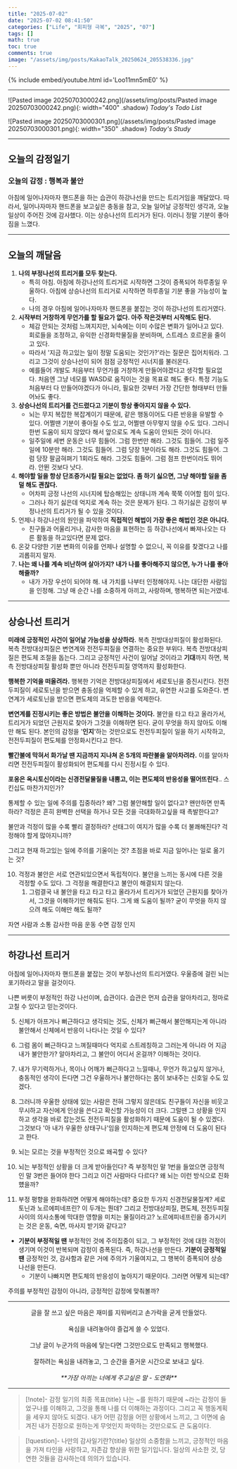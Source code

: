 ```yaml
---
title: "2025-07-02"
date: "2025-07-02 08:41:50"
categories: ["Life", "회피형 극복", "2025", "07"]
tags: []
math: true
toc: true
comments: true
image: "/assets/img/posts/KakaoTalk_20250624_205538336.jpg"
---
```


{% include embed/youtube.html id='Loo11mn5mE0' %}



---

![Pasted image 20250703000242.png](/assets/img/posts/Pasted image 20250703000242.png){: width="400" .shadow}
_Today's Todo List_

![Pasted image 20250703000301.png](/assets/img/posts/Pasted image 20250703000301.png){: width="350" .shadow}
_Today's Study_

---
## 오늘의 감정일기

### 오늘의 감정 : 행복과 불안
아침에 일어나자마자 핸드폰을 하는 습관이 하강나선을 만드는 트리거임을 깨달았다. 따라서, 일어나자마자 핸드폰을 보고싶은 충동을 참고, 오늘 일어날 긍정적인 생각과, 오늘 일상이 주어진 것에 감사했다. 이는 상승나선의 트리거가 된다. 이러니 정말 기분이 좋아짐을 느꼈다.

---
## 오늘의 깨달음

1. **나의 부정나선의 트리거를 모두 찾는다.** 
	- 특히 아침. 아침에 하강나선의 트리거로 시작하면 그것이 증폭되어 하루종일 우울하다. 아침에 상승나선의 트리거로 시작하면 하루종일 기분 좋을 가능성이 높다. 
	- 나의 경우 아침에 일어나자마자 핸드폰을 붙잡는 것이 하강나선의 트리거였다.
2. **시작부터 거창하게 무언가를 할 필요가 없다. 아주 작은것부터 시작해도 된다.**
	- 체감 안되는 것처럼 느껴지지만, 뇌속에는 이미 수많은 변화가 일어나고 있다. 회로들을 조정하고, 유익한 신경화학물질을 분비하며, 스트레스 호르몬을 줄이고 있다. 
	- 따라서 '지금 하고있는 일이 정말 도움되는 것인가?'라는 질문은 집어치워라. 그리고 그것이 상승나선이 되어 점점 긍정적인 시너지를 불러온다. 
	- 예를들어 개발도 처음부터 무언가를 거창하게 만들어야겠다고 생각할 필요없다. 처음엔 그냥 네모를 WASD로 움직이는 것을 목표로 해도 좋다. 특정 기능도 처음부터 다 만들어야겠다가 아니라, 필요한 것부터 가장 간단한 형태부터 만들어놔도 좋다.
3. **상승나선의 트리거를 건드렸다고 기분이 항상 좋아지지 않을 수 있다.** 
	- 뇌는 무지 복잡한 복잡계이기 때문에, 같은 행동이어도 다른 반응을 유발할 수 있다. 어쩔땐 기분이 좋아질 수도 있고, 어쩔땐 아무렇지 않을 수도 있다. 그러니 한번 도움이 되지 않았다 해서 앞으로도 계속 도움이 안되든 것이 아니다. 
	- 일주일에 세번 운동은 너무 힘들어. 그럼 한번만 해라. 그것도 힘들어. 그럼 일주일에 10분만 해라. 그것도 힘들어. 그럼 당장 1분이라도 해라. 그것도 힘들어. 그럼 당장 팔굽혀펴기 1회라도 해라. 그것도 힘들어. 그럼 점프 한번이라도 뛰어라. 안뛴 것보다 낫다.
4. **해야할 일을 항상 단조증가시킬 필요는 없었다. 좀 하기 싫으면, 그냥 해야할 일을 좀 덜 해도 괜찮다.**
	- 어차피 긍정 나선의 시너지에 탑승해있는 상태니까 계속 쭉쭉 이어할 힘이 있다. 
	- 그러나 하기 싫은데 억지로 계속 하는 것은 문제가 된다. 그 하기싫은 감정이 부정나선의 트리거가 될 수 있을 것이다.
5. 언제나 하강나선의 원인을 파악하여 **직접적인 해법이 가장 좋은 해법인 것은 아니다.**
	- 친구들과 어울리거나, 감사한 마음을 표현하는 등 하강나선에서 빠져나오는 다른 활동을 하고있다면 문제 없다.
6. 온갖 다양한 기분 변화의 이유를 언제나 설명할 수 없으니, 꼭 이유를 찾겠다고 나를 괴롭히지 말자.
7. **나는 왜 나를 계속 비난하며 살아가지? 내가 나를 좋아해주지 않으면, 누가 나를 좋아해줄까?** 
	- 내가 가장 우선이 되어야 해. 내 가치를 나부터 인정해야지. 나는 대단한 사람임을 인정해. 그냥 매 순간 나를 소중하게 아끼고, 사랑하며, 행복하면 되는거였네.

---
## 상승나선 트리거

**미래에 긍정적인 사건이 일어날 가능성을 상상하라.** 복측 전방대상피질이 활성화된다. 복측 전방대상피질은 변연계와 전전두피질을 연결하는 중요한 부위다. 복측 전방대상피질은 편도체 조절을 돕는다. 그리고 긍정적인 사건이 일어날 것이라고 **기대**까지 하면, 복측 전방대상피질 활성화 뿐만 아니라 전전두피질 영역까지 활성화한다.

**행복한 기억을 떠올려라.** 행복한 기억은 전방대상피질에서 세로토닌을 증진시킨다. 전전두피질이 세로토닌을 받으면 충동성을 억제할 수 있게 하고, 유연한 사고를 도와준다. 변연계가 세로토닌을 받으면 편도체의 과도한 반응을 억제한다.

**변연계를 진정시키는 좋은 방법은 불안을 이해하는 것이다.** 불안을 타고 타고 올라가서, 트리거가 되었던 근원지로 찾아가 그것을 이해하면 된다. 굳이 무엇을 하지 않아도 이해만 해도 된다. 본인의 감정을 '**인지**'하는 것만으로도 전전두피질이 일을 하기 시작하고, 전전두피질이 편도체를 안정화시킨다고 한다.

**빨간불에 막혀서 화가날 땐 지금까지 지나쳐 온 5개의 파란불을 알아차려라.** 이를 알아차리면 전전두피질이 활성화되어 편도체를 다시 진정시킬 수 있다.

**포옹은 옥시토신이라는 신경전달물질을 내뿜고, 이는 편도체의 반응성을 떨어뜨린다**.. 스킨십도 마찬가지인가?




통제할 수 있는 일에 주의를 집중하라? 왜? 그럼 불안해할 일이 없다고?
왠만하면 만족하라? 걱정은 흔히 완벽한 선택을 하거나 모든 것을 극대화하고싶을 때 촉발한다고?

불안과 걱정이 많을 수록 빨리 결정하라? 선태그이 여지가 많을 수록 더 불쾌해진다? 걱정해야 할게 많아지니까?

그리고 현재 하고있는 일에 주의를 기울이는 것? 초점을 바로 지금 일어나는 일로 옮기는 것?

10. 걱정과 불안은 서로 연관되있으면서 독립적이다. 불안을 느끼는 동시에 다른 것을 걱정할 수도 있다. 그 걱정을 해결한다고 불안이 해결되지 않는다.
	1. 그럼결국 내 불안을 타고 타고 타고 올라가서 트리거가 되었던 근원지를 찾아가서, 그것을 이해하기만 해줘도 된다. 그게 왜 도움이 될까? 굳이 무엇을 하지 않으려 해도 이해만 해도 될까? 

자연
사람과 소통
감사한 마음
운동
수면
감정 인지

---
## 하강나선 트리거
아침에 일어나자마자 핸드폰을 붙잡는 것이 부정나선의 트리거였다.
우울증에 걸린 뇌는 포기하라고 말을 걸것이다.

나쁜 버릇이 부정적인 하강 나선이며, 습관이다. 습관은 먼저 습관을 알아차리고, 정마로 고칠 수 있다고 믿는것이다.

5. 신체가 아프거나 뻐근하다고 생각되는 것도, 신체가 뻐근해서 불안해지는게 아니라 불안해서 신체에서 반응이 나타나는 것일 수 있다?
6. 그럼 몸이 뻐근하다고 느껴질때마다 억지로 스트레칭하고 그러는게 아니라 어 지금 내가 불안한가? 알아차리고, 그 불안이 어디서 온걸까? 이해하는 것이다.

7. 내가 무기력하거나, 목이나 어깨가 뻐근하다고 느낄때나, 무언가 하고싶지 않거나, 충동적인 생각이 든다면 그건 우울하거나 불안하다는 몸이 보내주는 신호일 수도 있겠다.

8. 그러니까 우울한 상태에 있는 사람은 전혀 그렇지 않은데도 친구들이 자신을 비웃고 무시하고 자신에게 인상을 쓴다고 확신할 가능성이 더 크다. 그럴땐 그 상황을 인지하고 생각을 바로 잡는것도 전전두피질을 활성화하기 때문에 도움이 될 수 있겠다. 그것보다 '아 내가 우울한 상태구나'임을 인지하는게 편도체 안정에 더 도움이 된다고 한다.

9. 뇌는 모르는 것을 부정적인 것으로 왜곡할 수 있다?
10. 뇌는 부정적인 상황을 더 크게 받아들인다? 즉 부정적인 말 1번을 들었으면 긍정적인 말 3번은 들어야 한다 그리고 이건 사람마다 다르다? 왜 뇌는 이런 방식으로 진화헀을까?
11. 부정 평향을 완화하려면 어떻게 해야하는데? 중요한 두가지 신경전달물질계? 세로토닌과 노르에피네프린? 이 두개는 뭔데? 그리고 전방대상피질, 편도체, 전전두피질 사이의 의사소통에 막대한 영향을 미치는 물질이라고? 노르에피네프린을 증가시키는 것은 운동, 숙면, 마사지 받기와 같다고?

- **기분이 부정적일 땐** 부정적인 것에 주의집중이 되고, 그 부정적인 것에 대한 걱정이 생기며 이것이 반복되며 감정이 증폭된다. 즉, 하강나선을 만든다. **기분이 긍정적일 땐** 긍정적인 것, 감사함과 같은 거에 주의가 기울여지고, 그 행복이 증폭되어 상승 나선을 만든다.
	- 기분이 나빠지면 편도체의 반응성이 높아지기 때문이다. 그러면 어떻게 되는데?


주의를 부정적인 감정이 아니라, 긍정적인 감정에 맞춰볼까?

---

<div style="text-align: center;">  
글을 잘 쓰고 싶은 마음은 재미를 지워버리고 손가락을 굳게 만들었다. <br><br>
욕심을 내려놓아야 즐겁게 쓸 수 있었다. <br><br>
그냥 글이 누군가의 마음에 닿는다면 그것만으로도 만족되고 행복했다. <br><br>
잘하려는 욕심을 내려놓고, 그 순간을 즐거운 시간으로 보내고 싶다. <br><br>
<i>**가장 아끼는 너에게 주고싶은 말 - 도연화**</i>
</div>

---

> [!note]- 감정 일기의 최종 목표{title}
> 나는 ~를 원하기 때문에 ~라는 감정이 들었구나를 이해하고, 그것을 통해 나를 더 이해하는 과정이다.
> 그리고 꼭 행동계획을 세우지 않아도 되겠다. 내가 어떤 감정을 어떤 상황에서 느끼고, 그 이면에 숨겨진 내가 진정으로 원하는게 무엇인지 파악하는 것만으로도 큰 도움이다. 

> [!question]- 나만의 감사일기란?{title}
> 일상의 소중함을 느끼고, 긍정적인 마음을 가져 타인을 사랑하고, 자존감 향상을 위한 일기입니다. 일상의 사소한 것, 당연한 것들을 감사하는데 의의가 있습니다.